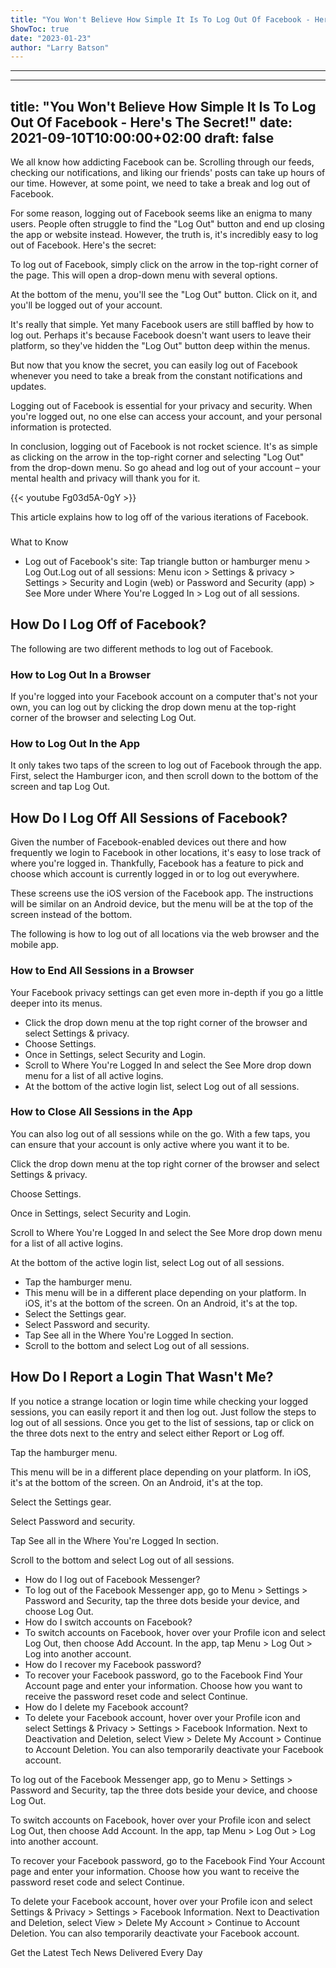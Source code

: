 ```yaml
---
title: "You Won't Believe How Simple It Is To Log Out Of Facebook - Here's The Secret!"
ShowToc: true 
date: "2023-01-23"
author: "Larry Batson"
---
```

*****
---
title: "You Won't Believe How Simple It Is To Log Out Of Facebook - Here's The Secret!"
date: 2021-09-10T10:00:00+02:00
draft: false
---

We all know how addicting Facebook can be. Scrolling through our feeds, checking our notifications, and liking our friends' posts can take up hours of our time. However, at some point, we need to take a break and log out of Facebook.

For some reason, logging out of Facebook seems like an enigma to many users. People often struggle to find the "Log Out" button and end up closing the app or website instead. However, the truth is, it's incredibly easy to log out of Facebook. Here's the secret:

To log out of Facebook, simply click on the arrow in the top-right corner of the page. This will open a drop-down menu with several options.

At the bottom of the menu, you'll see the "Log Out" button. Click on it, and you'll be logged out of your account.

It's really that simple. Yet many Facebook users are still baffled by how to log out. Perhaps it's because Facebook doesn't want users to leave their platform, so they've hidden the "Log Out" button deep within the menus.

But now that you know the secret, you can easily log out of Facebook whenever you need to take a break from the constant notifications and updates.

Logging out of Facebook is essential for your privacy and security. When you're logged out, no one else can access your account, and your personal information is protected.

In conclusion, logging out of Facebook is not rocket science. It's as simple as clicking on the arrow in the top-right corner and selecting "Log Out" from the drop-down menu. So go ahead and log out of your account – your mental health and privacy will thank you for it.

{{< youtube Fg03d5A-0gY >}} 




This article explains how to log off of the various iterations of Facebook.

 
### 
What to Know
 
- Log out of Facebook's site: Tap triangle button or hamburger menu > Log Out.Log out of all sessions: Menu icon > Settings & privacy > Settings >  Security and Login (web) or Password and Security (app) > See More under Where You're Logged In > Log out of all sessions.

 
##   How Do I Log Off of Facebook?  
 

The following are two different methods to log out of Facebook.

 
###   How to Log Out In a Browser  
 

If you're logged into your Facebook account on a computer that's not your own, you can log out by clicking the drop down menu at the top-right corner of the browser and selecting Log Out.

 
###   How to Log Out In the App  
 

It only takes two taps of the screen to log out of Facebook through the app. First, select the Hamburger icon, and then scroll down to the bottom of the screen and tap Log Out.

 
##   How Do I Log Off All Sessions of Facebook?  
 

Given the number of Facebook-enabled devices out there and how frequently we login to Facebook in other locations, it's easy to lose track of where you're logged in. Thankfully, Facebook has a feature to pick and choose which account is currently logged in or to log out everywhere.

 
These screens use the iOS version of the Facebook app. The instructions will be similar on an Android device, but the menu will be at the top of the screen instead of the bottom.
 

The following is how to log out of all locations via the web browser and the mobile app.

 
###   How to End All Sessions in a Browser  
 

Your Facebook privacy settings can get even more in-depth if you go a little deeper into its menus.

 
- Click the drop down menu at the top right corner of the browser and select Settings & privacy.
 - Choose Settings.
 - Once in Settings, select Security and Login.
 - Scroll to Where You're Logged In and select the See More drop down menu for a list of all active logins.
 - At the bottom of the active login list, select Log out of all sessions.

 
###   How to Close All Sessions in the App  
 

You can also log out of all sessions while on the go. With a few taps, you can ensure that your account is only active where you want it to be.

 

Click the drop down menu at the top right corner of the browser and select Settings & privacy.

 

Choose Settings.

 

Once in Settings, select Security and Login.

 

Scroll to Where You're Logged In and select the See More drop down menu for a list of all active logins.

 

At the bottom of the active login list, select Log out of all sessions.

 
- Tap the hamburger menu.
 - This menu will be in a different place depending on your platform. In iOS, it's at the bottom of the screen. On an Android, it's at the top.
 - Select the Settings gear.
 - Select Password and security.
 - Tap See all in the Where You're Logged In section.
 - Scroll to the bottom and select Log out of all sessions.

 
##   How Do I Report a Login That Wasn't Me?  
 

If you notice a strange location or login time while checking your logged sessions, you can easily report it and then log out. Just follow the steps to log out of all sessions. Once you get to the list of sessions, tap or click on the three dots next to the entry and select either Report or Log off.

 

Tap the hamburger menu.

 
This menu will be in a different place depending on your platform. In iOS, it's at the bottom of the screen. On an Android, it's at the top.
 

Select the Settings gear.

 

Select Password and security.

 

Tap See all in the Where You're Logged In section.

 

Scroll to the bottom and select Log out of all sessions.

 
- How do I log out of Facebook Messenger?
 - To log out of the Facebook Messenger app, go to Menu > Settings > Password and Security, tap the three dots beside your device, and choose Log Out.
 - How do I switch accounts on Facebook?
 - To switch accounts on Facebook, hover over your Profile icon and select Log Out, then choose Add Account. In the app, tap Menu > Log Out > Log into another account.
 - How do I recover my Facebook password?
 - To recover your Facebook password, go to the Facebook Find Your Account page and enter your information. Choose how you want to receive the password reset code and select Continue.
 - How do I delete my Facebook account?
 - To delete your Facebook account, hover over your Profile icon and select Settings & Privacy > Settings > Facebook Information. Next to Deactivation and Deletion, select View > Delete My Account > Continue to Account Deletion. You can also temporarily deactivate your Facebook account.

 
To log out of the Facebook Messenger app, go to Menu > Settings > Password and Security, tap the three dots beside your device, and choose Log Out.
 
To switch accounts on Facebook, hover over your Profile icon and select Log Out, then choose Add Account. In the app, tap Menu > Log Out > Log into another account.
 
To recover your Facebook password, go to the Facebook Find Your Account page and enter your information. Choose how you want to receive the password reset code and select Continue.
 
To delete your Facebook account, hover over your Profile icon and select Settings & Privacy > Settings > Facebook Information. Next to Deactivation and Deletion, select View > Delete My Account > Continue to Account Deletion. You can also temporarily deactivate your Facebook account.
 

Get the Latest Tech News Delivered Every Day




